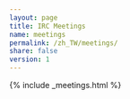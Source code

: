 ```yaml
---
layout: page
title: IRC Meetings
name: meetings
permalink: /zh_TW/meetings/
share: false
version: 1
---
```

{% include _meetings.html %}
